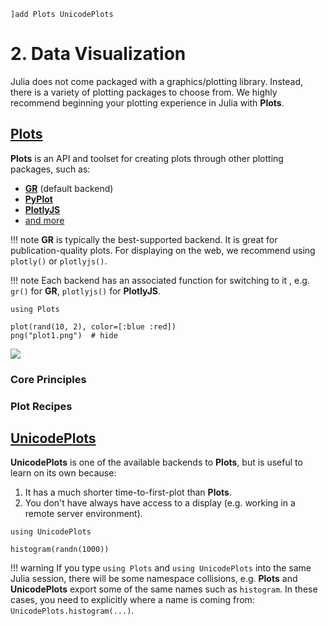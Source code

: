 ```@setup 1
]add Plots UnicodePlots
```

# 2. Data Visualization

Julia does not come packaged with a graphics/plotting library.  Instead, there is a variety of plotting packages to choose from.  We highly recommend beginning your plotting experience in Julia with **Plots**.

## [Plots](https://github.com/JuliaPlots/Plots.jl)

**Plots** is an API and toolset for creating plots through other plotting packages, such as:

- [**GR**](https://github.com/jheinen/GR.jl) (default backend)
- [**PyPlot**](https://github.com/JuliaPy/PyPlot.jl)
- [**PlotlyJS**](https://github.com/sglyon/PlotlyJS.jl)
- [and more](http://docs.juliaplots.org/latest/backends/)

!!! note
    **GR** is typically the best-supported backend.  It is great for publication-quality plots.  For
    displaying on the web, we recommend using `plotly()` or `plotlyjs()`.

!!! note
    Each backend has an associated function for switching to it , e.g. `gr()` for **GR**, `plotlyjs()` for **PlotlyJS**.

```@example 1
using Plots

plot(rand(10, 2), color=[:blue :red])
png("plot1.png")  # hide
```
![](plot1.png)

### Core Principles


### Plot Recipes

## [UnicodePlots](https://github.com/Evizero/UnicodePlots.jl)

**UnicodePlots** is one of the available backends to **Plots**, but is useful to learn on its own because:

1. It has a much shorter time-to-first-plot than **Plots**. 
2. You don't have always have access to a display (e.g. working in a remote server environment).

```@example 2
using UnicodePlots

histogram(randn(1000))
```

!!! warning
    If you type `using Plots` and `using UnicodePlots` into the same Julia session, there will be some namespace collisions, e.g. **Plots** and **UnicodePlots** export some of the same names such as `histogram`.  In these cases, you need to explicitly where a name is coming from: `UnicodePlots.histogram(...)`.
